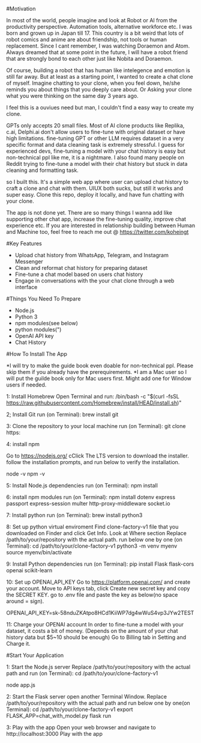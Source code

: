 
#Motivation

In most of the world, people imagine and look at Robot or AI from the productivity perspective.
Automation tools, alternative workforce etc.
I was born and grown up in Japan till 17.
This country is a bit weird that lots of robot comics and anime are about friendship, not tools or human replacement.
Since I cant remember, I was watching Doraemon and Atom.
Always dreamed that at some point in the future, I will have a robot friend that are strongly bond to each other just like Nobita and Doraemon.

Of course, building a robot that has human like intelegence and emotion is still far away.
But at least as a starting point, I wanted to create a chat clone of myself.
Imagine chatting to your clone, when you feel down, he/she reminds you about things that you deeply care about.
Or Asking your clone what you were thinking on the same day 3 years ago.

I feel this is a ouviues need but man, I couldn't find a easy way to create my clone.

GPTs only accepts 20 small files.
Most of AI clone products like Replika, c.ai, Delphi.ai don't allow users to fine-tune with original dataset or have high limitations.
fine-tuning GPT or other LLM requires dataset in a very specific format and data cleaning task is extremely stressful.
I guess for experienced devs, fine-tuning a model with your chat history is easy but non-technical ppl like me, it is a nightmare.
I also found many people on Reddit trying to fine-tune a model with their chat history but stuck in data cleaning and formatting task.

so I built this.
It's a simple web app where user can upload chat history to craft a clone and chat with them.
UIUX both sucks, but still it works and super easy.
Clone this repo, deploy it locally, and have fun chatting with your clone.

The app is not done yet.
There are so many things I wanna add like supporting other chat app, increase the fine-tuning quality, improve chat experience etc.
If you are interested in relationship building between Human and Machine too, feel free to reach me out @ https://twitter.com/koheingt

#Key Features
- Upload chat history from WhatsApp, Telegram, and Instagram Messenger
- Clean and reformat chat history for preparing dataset
- Fine-tune a chat model based on users chat history
- Engage in conversations with the your chat clone through a web interface

#Things You Need To Prepare
- Node.js
- Python 3
- npm modules(see below)
- python modules(")
- OpenAI API key
- Chat History

#How To Install The App

*I will try to make the guide book even doable for non-technical ppl. Please skip them if you already have the prerequirements.
*I am a Mac user so I will put the guilde book only for Mac users first. Might add one for Window users if needed.

1: Install Homebrew
Open Terminal and run:
/bin/bash -c "$(curl -fsSL https://raw.githubusercontent.com/Homebrew/install/HEAD/install.sh)"

2; Install Git
run (on Terminal):
brew install git

3: Clone the repository to your local machine
run (on Terminal):
git clone https:

4: install npm

Go to https://nodejs.org/
cClick The LTS version to download the installer.
follow the installation prompts, and run below to verify the installation.

node -v
npm -v

5: Install Node.js dependencies
run (on Terminal):
npm install

6: install npm modules
run (on Terminal):
npm install dotenv express passport express-session multer http-proxy-middleware socket.io

7: Install python
run (on Terminal):
brew install python3

8: Set up python virtual enviroment
Find clone-factory-v1 file that you downloaded on Finder and click Get Info.
Look at Where section Replace /path/to/your/repository with the actual path.
run below one by one (on Terminal):
cd /path/to/your/clone-factory-v1
python3 -m venv myenv
source myenv/bin/activate

9: Install Python dependencies
run (on Terminal):
pip install Flask flask-cors openai scikit-learn

10: Set up OPENAI_API_KEY
Go to https://platform.openai.com/ and create your account.
Move to API keys tab, click Create new secret key and copy the SECRET KEY.
go to .env file and paste the key as below(no space around = sign).

OPENAI_API_KEY=sk-58nduZKAtpo8HCd1KiiWP7dg4wWuS4vp3JYw2TEST

11: Charge your OPENAI account
In order to fine-tune a model with your dataset, it costs a bit of money.
(Depends on the amount of your chat history data but $5~10 should be enough)
Go to Billing tab in Setting and Charge it.

#Start Your Application

1: Start the Node.js server
Replace /path/to/your/repository with the actual path and run (on Terminal):
cd /path/to/your/clone-factory-v1

node app.js

2: Start the Flask server
open another Terminal Window.
Replace /path/to/your/repository with the actual path and run below one by one(on Terminal):
cd /path/to/your/clone-factory-v1
export FLASK_APP=chat_with_model.py
flask run

3: Play with the app
Open your web browser and navigate to http://localhost:3000
Play with the app
